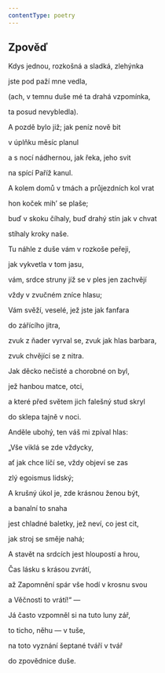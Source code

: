 ```yaml
---
contentType: poetry
---
```


<section>

## Zpověď

Kdys jednou, rozkošná a sladká, zlehýnka

jste pod paží mne vedla,

(ach, v temnu duše mé ta drahá vzpomínka,

ta posud nevybledla).

A pozdě bylo již; jak peníz nově bit

v úplňku měsíc planul

a s nocí nádhernou, jak řeka, jeho svit

na spící Paříž kanul.

A kolem domů v tmách a průjezdních kol vrat

hon koček mih’ se plaše;

buď v skoku číhaly, buď drahý stín jak v chvat

stíhaly kroky naše.

Tu náhle z duše vám v rozkoše peřeji,

jak vykvetla v tom jasu,

vám, srdce struny jíž se v ples jen zachvějí

vždy v zvučném zníce hlasu;

Vám svěží, veselé, jež jste jak fanfara

do zářícího jitra,

zvuk z ňader vyrval se, zvuk jak hlas barbara,

zvuk chvějící se z nitra.

Jak děcko nečisté a chorobné on byl,

jež hanbou matce, otci,

a které před světem jich falešný stud skryl

do sklepa tajně v noci.

Anděle ubohý, ten váš mi zpíval hlas:

„Vše viklá se zde vždycky,

ať jak chce líčí se, vždy objeví se zas

zlý egoismus lidský;

A krušný úkol je, zde krásnou ženou být,

a banalní to snaha

jest chladné baletky, jež neví, co jest cit,

jak stroj se směje nahá;

A stavět na srdcích jest hloupostí a hrou,

Čas lásku s krásou zvrátí,

až Zapomnění spár vše hodí v krosnu svou

a Věčnosti to vrátí!“ —

Já často vzpomněl si na tuto luny zář,

to ticho, něhu — v tuše,

na toto vyznání šeptané tváří v tvář

do zpovědnice duše.

</section>
